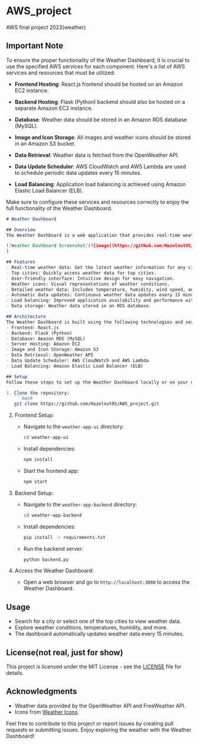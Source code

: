 # AWS_project
AWS final project 2023(weather)

## Important Note
To ensure the proper functionality of the Weather Dashboard, it is crucial to use the specified AWS services for each component. Here's a list of AWS services and resources that must be utilized:

- **Frontend Hosting**: React.js frontend should be hosted on an Amazon EC2 instance.

- **Backend Hosting**: Flask (Python) backend should also be hosted on a separate Amazon EC2 instance.

- **Database**: Weather data should be stored in an Amazon RDS database (MySQL).

- **Image and Icon Storage**: All images and weather icons should be stored in an Amazon S3 bucket.

- **Data Retrieval**: Weather data is fetched from the OpenWeather API.

- **Data Update Scheduler**: AWS CloudWatch and AWS Lambda are used to schedule periodic data updates every 15 minutes.

- **Load Balancing**: Application load balancing is achieved using Amazon Elastic Load Balancer (ELB).

Make sure to configure these services and resources correctly to enjoy the full functionality of the Weather Dashboard.


```markdown
# Weather Dashboard

## Overview
The Weather Dashboard is a web application that provides real-time weather information for various cities. It offers users the ability to check weather conditions, temperatures, humidity, and more. This README provides an overview of the project, its architecture, and how to set it up.

![Weather Dashboard Screenshot](![image](https://github.com/Hazelnut05/AWS_project/assets/74465100/69398029-c381-49ca-ba02-1577f3555637)
)

## Features
- Real-time weather data: Get the latest weather information for any city.
- Top cities: Quickly access weather data for top cities.
- User-friendly interface: Intuitive design for easy navigation.
- Weather icons: Visual representations of weather conditions.
- Detailed weather data: Includes temperature, humidity, wind speed, and more.
- Automatic data updates: Continuous weather data updates every 15 minutes.
- Load balancing: Improved application availability and performance with an Elastic Load Balancer.
- Data storage: Weather data stored in an RDS database.

## Architecture
The Weather Dashboard is built using the following technologies and services:
- Frontend: React.js
- Backend: Flask (Python)
- Database: Amazon RDS (MySQL)
- Server Hosting: Amazon EC2
- Image and Icon Storage: Amazon S3
- Data Retrieval: OpenWeather API
- Data Update Scheduler: AWS CloudWatch and AWS Lambda
- Load Balancing: Amazon Elastic Load Balancer (ELB)

## Setup
Follow these steps to set up the Weather Dashboard locally or on your own server:

1. Clone the repository:
   ```bash
   git clone https://github.com/Hazelnut05/AWS_project.git
   ```

2. Frontend Setup:
   - Navigate to the `weather-app-ui` directory:
     ```bash
     cd weather-app-ui
     ```
   - Install dependencies:
     ```bash
     npm install
     ```
   - Start the frontend app:
     ```bash
     npm start
     ```

3. Backend Setup:
   - Navigate to the `weather-app-backend` directory:
     ```bash
     cd weather-app-backend
     ```
   - Install dependencies:
     ```bash
     pip install -r requirements.txt
     ```
   - Run the backend server:
     ```bash
     python backend.py
     ```

4. Access the Weather Dashboard:
   - Open a web browser and go to `http://localhost:3000` to access the Weather Dashboard.

## Usage
- Search for a city or select one of the top cities to view weather data.
- Explore weather conditions, temperatures, humidity, and more.
- The dashboard automatically updates weather data every 15 minutes.

## License(not real, just for show)
This project is licensed under the MIT License - see the [LICENSE](LICENSE) file for details.

## Acknowledgments
- Weather data provided by the OpenWeather API and FreeWeather API.
- Icons from [Weather Icons](https://erikflowers.github.io/weather-icons/).

Feel free to contribute to this project or report issues by creating pull requests or submitting issues. Enjoy exploring the weather with the Weather Dashboard!



